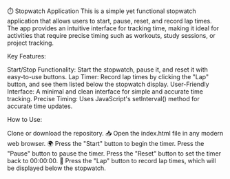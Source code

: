⏱️ Stopwatch Application
     This is a simple yet functional stopwatch application that allows users to start, pause, reset, and record lap times. The app provides an intuitive interface for tracking time, making it ideal for activities that require precise timing such as workouts, study sessions, or project tracking.

Key Features:

   Start/Stop Functionality: Start the stopwatch, pause it, and reset it with easy-to-use buttons.
   Lap Timer: Record lap times by clicking the "Lap" button, and see them listed below the stopwatch display.
   User-Friendly Interface: A minimal and clean interface for simple and accurate time tracking.
   Precise Timing: Uses JavaScript's setInterval() method for accurate time updates.


How to Use:

   Clone or download the repository. 📥
   Open the index.html file in any modern web browser. 🌍
   Press the "Start" button to begin the timer.
   Press the "Pause" button to pause the timer.
   Press the "Reset" button to set the timer back to 00:00:00. 🔄
   Press the "Lap" button to record lap times, which will be displayed below the stopwatch.
   
